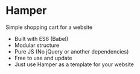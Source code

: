 # Hamper
Simple shopping cart for a website

* Built with ES6 (Babel)
* Modular structure
* Pure JS (No jQuery or another dependencies)
* Free to use and update
* Just use Hamper as a template for your website
